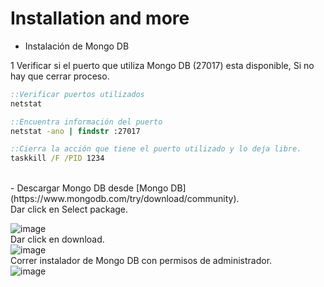 # Installation and more

- Instalación de Mongo DB<br>

1 Verificar si el puerto que utiliza Mongo DB (27017) esta disponible, Si no hay que cerrar proceso.<br>

```cmd
::Verificar puertos utilizados 
netstat 

::Encuentra información del puerto 
netstat -ano | findstr :27017

::Cierra la acción que tiene el puerto utilizado y lo deja libre.
taskkill /F /PID 1234
```
<br>
- Descargar Mongo DB desde [Mongo DB](https://www.mongodb.com/try/download/community).<br>
Dar click en Select package.<br>

![image](https://github.com/SmoshCH/Itca2/assets/84145465/786e5fab-fbdd-45c4-9c95-4572e321b6ab)<br>
Dar click en download.<br>
![image](https://github.com/SmoshCH/Itca2/assets/84145465/162ad47c-3164-4f69-a22f-63111cc909d7)<br>
Correr instalador de Mongo DB con permisos de administrador.<br>
![image](https://github.com/SmoshCH/Itca2/assets/84145465/22c8f825-11b2-4827-b0a0-38f0a95ee24d)




